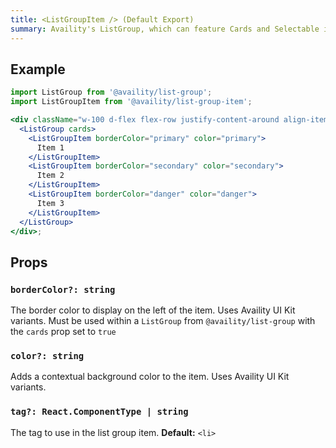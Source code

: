 ```yaml
---
title: <ListGroupItem /> (Default Export)
summary: Availity's ListGroup, which can feature Cards and Selectable items
---
```


## Example

```jsx live=true viewCode=true
import ListGroup from '@availity/list-group';
import ListGroupItem from '@availity/list-group-item';

<div className="w-100 d-flex flex-row justify-content-around align-items-center">
  <ListGroup cards>
    <ListGroupItem borderColor="primary" color="primary">
      Item 1
    </ListGroupItem>
    <ListGroupItem borderColor="secondary" color="secondary">
      Item 2
    </ListGroupItem>
    <ListGroupItem borderColor="danger" color="danger">
      Item 3
    </ListGroupItem>
  </ListGroup>
</div>;
```

## Props

### `borderColor?: string`

The border color to display on the left of the item. Uses Availity UI Kit variants. Must be used within a `ListGroup` from `@availity/list-group` with the `cards` prop set to `true`

### `color?: string`

Adds a contextual background color to the item. Uses Availity UI Kit variants.

### `tag?: React.ComponentType | string`

The tag to use in the list group item. **Default:** `<li>`
